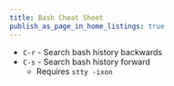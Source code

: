 ```yaml
---
title: Bash Cheat Sheet
publish_as_page_in_home_listings: true
---
```


- `C-r` - Search bash history backwards
- `C-s` - Search bash history forward
	- Requires `stty -ixon`